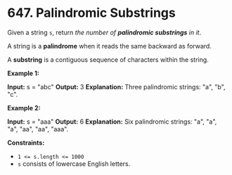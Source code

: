 # 647. Palindromic Substrings 

Given a string `s`, return _the number of **palindromic substrings** in it_.

A string is a **palindrome** when it reads the same backward as forward.

A **substring** is a contiguous sequence of characters within the string.

**Example 1:**

**Input:** s = "abc"
**Output:** 3
**Explanation:** Three palindromic strings: "a", "b", "c".

**Example 2:**

**Input:** s = "aaa"
**Output:** 6
**Explanation:** Six palindromic strings: "a", "a", "a", "aa", "aa", "aaa".

**Constraints:**

- `1 <= s.length <= 1000`
- `s` consists of lowercase English letters.